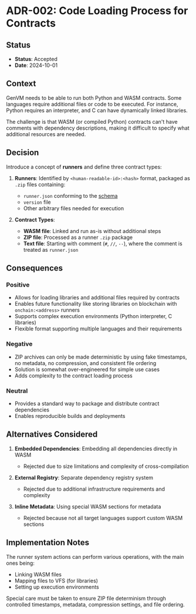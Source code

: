 # ADR-002: Code Loading Process for Contracts

## Status

- **Status**: Accepted
- **Date**: 2024-10-01

## Context

GenVM needs to be able to run both Python and WASM contracts. Some languages require additional files or code to be executed. For instance, Python requires an interpreter, and C can have dynamically linked libraries.

The challenge is that WASM (or compiled Python) contracts can't have comments with dependency descriptions, making it difficult to specify what additional resources are needed.

## Decision

Introduce a concept of **runners** and define three contract types:

1. **Runners**: Identified by `<human-readable-id>:<hash>` format, packaged as `.zip` files containing:
   - `runner.json` conforming to the [schema](../../runner-schema.json)
   - `version` file
   - Other arbitrary files needed for execution

2. **Contract Types**:
   - **WASM file**: Linked and run as-is without additional steps
   - **ZIP file**: Processed as a runner `.zip` package
   - **Text file**: Starting with comment (`#`, `//`, `--`), where the comment is treated as `runner.json`

## Consequences

### Positive

- Allows for loading libraries and additional files required by contracts
- Enables future functionality like storing libraries on blockchain with `onchain:<address>` runners
- Supports complex execution environments (Python interpreter, C libraries)
- Flexible format supporting multiple languages and their requirements

### Negative

- ZIP archives can only be made deterministic by using fake timestamps, no metadata, no compression, and consistent file ordering
- Solution is somewhat over-engineered for simple use cases
- Adds complexity to the contract loading process

### Neutral

- Provides a standard way to package and distribute contract dependencies
- Enables reproducible builds and deployments

## Alternatives Considered

1. **Embedded Dependencies**: Embedding all dependencies directly in WASM
   - Rejected due to size limitations and complexity of cross-compilation

2. **External Registry**: Separate dependency registry system
   - Rejected due to additional infrastructure requirements and complexity

3. **Inline Metadata**: Using special WASM sections for metadata
   - Rejected because not all target languages support custom WASM sections

## Implementation Notes

The runner system actions can perform various operations, with the main ones being:
- Linking WASM files
- Mapping files to VFS (for libraries)
- Setting up execution environments

Special care must be taken to ensure ZIP file determinism through controlled timestamps, metadata, compression settings, and file ordering.
